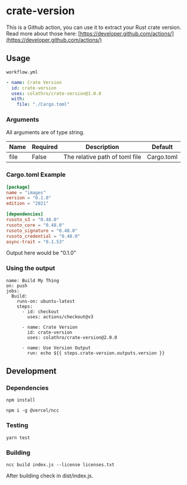 # crate-version

This is a Github action, you can use it to extract your Rust crate version. Read more about those here:
[https://developer.github.com/actions/](https://developer.github.com/actions/)

## Usage

`workflow.yml`

```yaml
- name: Crate Version
  id: crate-version
  uses: colathro/crate-version@1.0.0
  with:
    file: "./Cargo.toml"
```

### Arguments

All arguments are of type string.

| Name | Required | Description                    | Default    |
| ---- | -------- | ------------------------------ | ---------- |
| file | False    | The relative path of toml file | Cargo.toml |

### Cargo.toml Example

```toml
[package]
name = "images"
version = "0.1.0"
edition = "2021"

[dependencies]
rusoto_s3 = "0.48.0"
rusoto_core = "0.48.0"
rusoto_signature = "0.48.0"
rusoto_credential = "0.48.0"
async-trait = "0.1.53"
```

Output here would be "0.1.0"

### Using the output

```
name: Build My Thing
on: push
jobs:
  Build:
    runs-on: ubuntu-latest
    steps:
      - id: checkout
        uses: actions/checkout@v3

      - name: Crate Version
        id: crate-version
        uses: colathro/crate-version@2.0.0

      - name: Use Version Output
        run: echo ${{ steps.crate-version.outputs.version }}
```

## Development

### Dependencies

`npm install`

`npm i -g @vercel/ncc`

### Testing

`yarn test`

### Building

`ncc build index.js --license licenses.txt`

After building check in dist/index.js.
